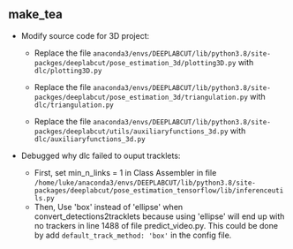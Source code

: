 ## make_tea

- Modify source code for 3D project:

  - Replace the file `anaconda3/envs/DEEPLABCUT/lib/python3.8/site-packges/deeplabcut/pose_estimation_3d/plotting3D.py` with `dlc/plotting3D.py `

  - Replace the file `anaconda3/envs/DEEPLABCUT/lib/python3.8/site-packges/deeplabcut/pose_estimation_3d/triangulation.py` with `dlc/triangulation.py `

  - Replace the file `anaconda3/envs/DEEPLABCUT/lib/python3.8/site-packges/deeplabcut/utils/auxiliaryfunctions_3d.py` with `dlc/auxiliaryfunctions_3d.py `

- Debugged why dlc failed to ouput tracklets:
  - First, set min_n_links = 1 in Class Assembler in file `/home/luke/anaconda3/envs/DEEPLABCUT/lib/python3.8/site-packages/deeplabcut/pose_estimation_tensorflow/lib/inferenceutils.py`
  - Then, Use 'box' instead of 'ellipse' when convert_detections2tracklets because using 'ellipse' will end up with no trackers in line 1488 of file predict_video.py. This could be done by add `default_track_method: 'box'` in the config file.
